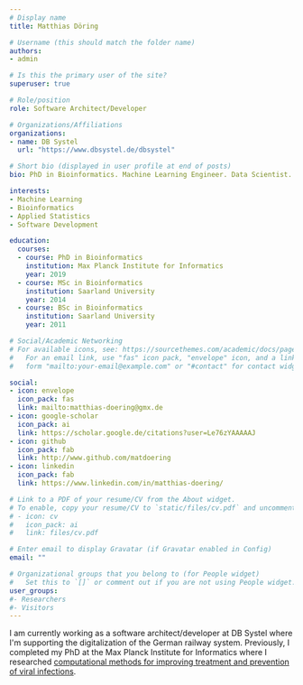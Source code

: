 ```yaml
---
# Display name
title: Matthias Döring

# Username (this should match the folder name)
authors:
- admin

# Is this the primary user of the site?
superuser: true

# Role/position
role: Software Architect/Developer

# Organizations/Affiliations
organizations:
- name: DB Systel
  url: "https://www.dbsystel.de/dbsystel"

# Short bio (displayed in user profile at end of posts)
bio: PhD in Bioinformatics. Machine Learning Engineer. Data Scientist.

interests:
- Machine Learning
- Bioinformatics
- Applied Statistics
- Software Development

education:
  courses:
  - course: PhD in Bioinformatics
    institution: Max Planck Institute for Informatics
    year: 2019
  - course: MSc in Bioinformatics
    institution: Saarland University
    year: 2014
  - course: BSc in Bioinformatics
    institution: Saarland University
    year: 2011

# Social/Academic Networking
# For available icons, see: https://sourcethemes.com/academic/docs/page-builder/#icons
#   For an email link, use "fas" icon pack, "envelope" icon, and a link in the
#   form "mailto:your-email@example.com" or "#contact" for contact widget.

social:
- icon: envelope
  icon_pack: fas
  link: mailto:matthias-doering@gmx.de
- icon: google-scholar
  icon_pack: ai
  link: https://scholar.google.de/citations?user=Le76zYAAAAAJ
- icon: github
  icon_pack: fab
  link: http://www.github.com/matdoering
- icon: linkedin
  icon_pack: fab
  link: https://www.linkedin.com/in/matthias-doering/

# Link to a PDF of your resume/CV from the About widget.
# To enable, copy your resume/CV to `static/files/cv.pdf` and uncomment the lines below.
# - icon: cv
#   icon_pack: ai
#   link: files/cv.pdf

# Enter email to display Gravatar (if Gravatar enabled in Config)
email: ""

# Organizational groups that you belong to (for People widget)
#   Set this to `[]` or comment out if you are not using People widget.
user_groups:
#- Researchers
#- Visitors
---
```


I am currently working as a software architect/developer at DB Systel where I'm supporting the digitalization of the German railway system. Previously, I completed my PhD at the Max Planck Institute for Informatics where I researched [computational methods for improving treatment and prevention of viral infections](computational_approaches_doering_2019.pdf). 

